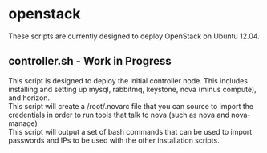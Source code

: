 # openstack

These scripts are currently designed to deploy OpenStack on Ubuntu 12.04.  

## controller.sh - Work in Progress

This script is designed to deploy the initial controller node.  This includes installing and setting up mysql, rabbitmq, keystone, nova (minus compute), and horizon.  
This script will create a /root/.novarc file that you can source to import the credentials in order to run tools that talk to nova (such as nova and nova-manage)  
This script will output a set of bash commands that can be used to import passwords and IPs to be used with the other installation scripts.
